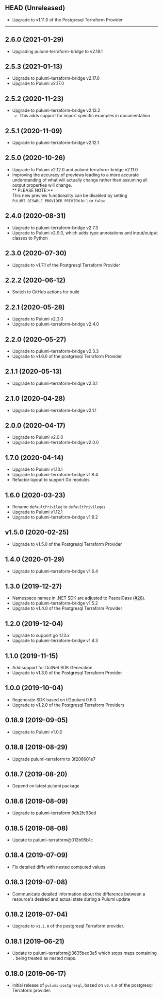 ## HEAD (Unreleased)
* Upgrade to v1.11.0 of the Postgresql Terraform Provider

---

## 2.6.0 (2021-01-29)
* Upgrading pulumi-terraform-bridge to v2.18.1

## 2.5.3 (2021-01-13)
* Upgrade to pulumi-terraform-bridge v2.17.0
* Upgrade to Pulumi v2.17.0

## 2.5.2 (2020-11-23)
* Upgrade to pulumi-terraform-bridge v2.13.2  
  * This adds support for import specific examples in documentation

## 2.5.1 (2020-11-09)
* Upgrade to pulumi-terraform-bridge v2.12.1

## 2.5.0 (2020-10-26)
* Upgrade to Pulumi v2.12.0 and pulumi-terraform-bridge v2.11.0
* Improving the accuracy of previews leading to a more accurate understanding of what will actually change rather than assuming all output properties will change.  
  ** PLEASE NOTE:**  
  This new preview functionality can be disabled by setting `PULUMI_DISABLE_PROVIDER_PREVIEW` to `1` or `false`.

## 2.4.0 (2020-08-31)
* Upgrade to pulumi-terraform-bridge v2.7.3
* Upgrade to Pulumi v2.9.0, which adds type annotations and input/output classes to Python

## 2.3.0 (2020-07-30)
* Upgrade to v1.7.1 of the Postgresql Terraform Provider

## 2.2.2 (2020-06-12)
* Switch to GitHub actions for build

## 2.2.1 (2020-05-28)
* Upgrade to Pulumi v2.3.0
* Upgrade to pulumi-terraform-bridge v2.4.0

## 2.2.0 (2020-05-27)
* Upgrade to pulumi-terraform-bridge v2.3.3
* Upgrade to v1.6.0 of the postgresql Terraform Provider

## 2.1.1 (2020-05-13)
* Upgrade to pulumi-terraform-bridge v2.3.1

## 2.1.0 (2020-04-28)
* Upgrade to pulumi-terraform-bridge v2.1.1

## 2.0.0 (2020-04-17)
* Upgrade to Pulumi v2.0.0
* Upgrade to pulumi-terraform-bridge v2.0.0

## 1.7.0 (2020-04-14)
* Upgrade to Pulumi v1.13.1
* Upgrade to pulumi-terraform-bridge v1.8.4
* Refactor layout to support Go modules

## 1.6.0 (2020-03-23)
* Rename `defaultPrivileg` to `defaultPrivileges`
* Upgrade to Pulumi v1.12.1
* Upgrade to pulumi-terraform-bridge v1.8.2

## v1.5.0 (2020-02-25)
* Upgrade to v1.5.0 of the Postgresql Terraform Provider

## 1.4.0 (2020-01-29)
* Upgrade to pulumi-terraform-bridge v1.6.4

## 1.3.0 (2019-12-27)
* Namespace names in .NET SDK are adjusted to PascalCase
([#28](https://github.com/pulumi/pulumi-postgresql/pull/28)).
* Upgrade to pulumi-terraform-bridge v1.5.2
* Upgrade to v1.4.0 of the Postgresql Terraform Provider

## 1.2.0 (2019-12-04)
* Upgrade to support go 1.13.x
* Upgrade to pulumi-terraform-bridge v1.4.3

## 1.1.0 (2019-11-15)
* Add support for DotNet SDK Generation
* Upgrade to v1.3.0 of the Postgresql Terraform Provider

## 1.0.0 (2019-10-04)
* Regenerate SDK based on tf2pulumi 0.6.0
* Upgrade to v1.2.0 of the Postgresql Terraform Providers

## 0.18.9 (2019-09-05)
* Upgrade to Pulumi v1.0.0

## 0.18.8 (2019-08-29)
* Upgrade pulumi-terraform to 3f206601e7

## 0.18.7 (2019-08-20)
* Depend on latest pulumi package

## 0.18.6 (2019-08-09)
* Upgrade to pulumi-terraform 9db2fc93cd

## 0.18.5 (2019-08-08)
* Update to pulumi-terraform@013b95b1c

## 0.18.4 (2019-07-09)
* Fix detailed diffs with nested computed values.

## 0.18.3 (2019-07-08)
* Communicate detailed information about the difference between a resource's desired and actual state during a Pulumi update

## 0.18.2 (2019-07-04)
* Upgrade to `v1.1.0` of the postgresql Terraform provider.

## 0.18.1 (2019-06-21)
* Update to pulumi-terraform@3635bed3a5 which stops maps containing `.` being treated as nested maps.

## 0.18.0 (2019-06-17)
* Initial release of `pulumi-postgresql`, based on `v0.4.0` of the postgresql Terraform provider.
